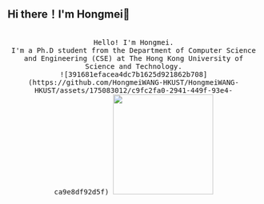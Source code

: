 ## Hi there！I'm Hongmei👋
<p align="center">
  <br>
  <samp>
    Hello! I'm Hongmei.
    <br>I'm a Ph.D student from the Department of Computer Science and Engineering (CSE) at The Hong Kong University of Science and Technology.<br>
![391681efacea4dc7b1625d921862b708](https://github.com/HongmeiWANG-HKUST/HongmeiWANG-HKUST/assets/175083012/c9fc2fa0-2941-449f-93e4-ca9e8df92d5f)

</samp>
  <img src="[https://s1.aigei.com/src/img/gif/39/391681efacea4dc7b1625d921862b708.gif?imageMogr2/auto-orient/thumbnail/!282x282r/gravity/Center/crop/282x282/quality/85/%7CimageView2/2/w/282&e=1735488000&token=P7S2Xpzfz11vAkASLTkfHN7Fw-oOZBecqeJaxypL:TOnfLWPQ9CfieY2eA0O7wL4VZqk=]" width="200"/>

</p>

<!--
**HongmeiWANG-HKUST/HongmeiWANG-HKUST** is a ✨ _special_ ✨ repository because its `README.md` (this file) appears on your GitHub profile.

Here are some ideas to get you started:

- 🔭 I’m currently working on ...
- 🌱 I’m currently learning ...
- 👯 I’m looking to collaborate on ...
- 🤔 I’m looking for help with ...
- 💬 Ask me about ...
- 📫 How to reach me: ...
- 😄 Pronouns: ...
- ⚡ Fun fact: ...
-->
